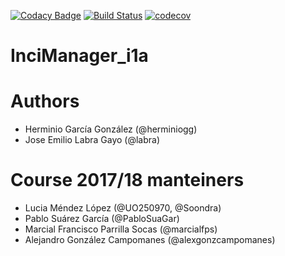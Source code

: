 [![Codacy Badge](https://api.codacy.com/project/badge/Grade/42ee1882e92341d191321477e06accfb)](https://www.codacy.com/app/PabloSuaGar/InciManager_i1a?utm_source=github.com&amp;utm_medium=referral&amp;utm_content=Arquisoft/InciManager_i1a&amp;utm_campaign=Badge_Grade)
[![Build Status](https://travis-ci.org/Arquisoft/InciManager_i1a.svg?branch=master)](https://travis-ci.org/Arquisoft/InciManager_i1a)
[![codecov](https://codecov.io/gh/Arquisoft/InciManager_i1a/branch/master/graph/badge.svg)](https://codecov.io/gh/Arquisoft/InciManager_i1a)

# InciManager_i1a

# Authors
- Herminio García González (@herminiogg)
- Jose Emilio Labra Gayo (@labra)

# Course 2017/18 manteiners
- Lucia Méndez López (@UO250970, @Soondra)
- Pablo Suárez García (@PabloSuaGar)
- Marcial Francisco Parrilla Socas (@marcialfps)
- Alejandro González Campomanes (@alexgonzcampomanes)
